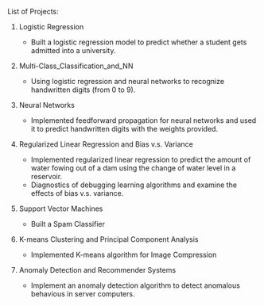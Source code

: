 List of Projects:

1) Logistic Regression
   - Built a logistic regression model to predict whether a student gets admitted into a university.
   
2) Multi-Class_Classification_and_NN
   - Using logistic regression and neural networks to recognize handwritten digits (from 0 to 9).

3) Neural Networks
   - Implemented feedforward propagation for neural networks and used it to predict handwritten digits with the weights provided.
   
4) Regularized Linear Regression and Bias v.s. Variance
   - Implemented regularized linear regression to predict the amount of water fowing out of a dam using the change of water level in a reservoir.
   - Diagnostics of debugging learning algorithms and examine the effects of bias v.s. variance.
   
5) Support Vector Machines
   - Built a Spam Classifier
   
6) K-means Clustering and Principal Component Analysis
   - Implemented K-means algorithm for Image Compression
   
7) Anomaly Detection and Recommender Systems
   - Implement an anomaly detection algorithm to detect anomalous behavious in server computers. 
